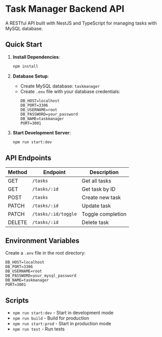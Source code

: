 # Task Manager Backend API

A RESTful API built with NestJS and TypeScript for managing tasks with MySQL database.

## Quick Start

1. **Install Dependencies**:
   ```bash
   npm install
   ```

2. **Database Setup**:
   - Create MySQL database: `taskmanager`
   - Create `.env` file with your database credentials:
     ```env
     DB_HOST=localhost
     DB_PORT=3306
     DB_USERNAME=root
     DB_PASSWORD=your_password
     DB_NAME=taskmanager
     PORT=3001
     ```

3. **Start Development Server**:
   ```bash
   npm run start:dev
   ```

## API Endpoints

| Method | Endpoint | Description |
|--------|----------|-------------|
| GET | `/tasks` | Get all tasks |
| GET | `/tasks/:id` | Get task by ID |
| POST | `/tasks` | Create new task |
| PATCH | `/tasks/:id` | Update task |
| PATCH | `/tasks/:id/toggle` | Toggle completion |
| DELETE | `/tasks/:id` | Delete task |

## Environment Variables

Create a `.env` file in the root directory:

```env
DB_HOST=localhost
DB_PORT=3306
DB_USERNAME=root
DB_PASSWORD=your_mysql_password
DB_NAME=taskmanager
PORT=3001
```

## Scripts

- `npm run start:dev` - Start in development mode
- `npm run build` - Build for production
- `npm run start:prod` - Start in production mode
- `npm run test` - Run tests
